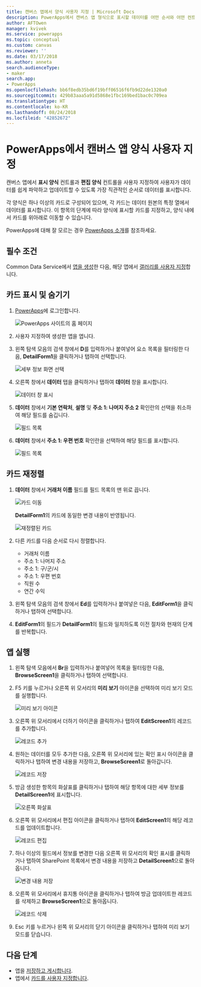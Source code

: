 ```yaml
---
title: 캔버스 앱에서 양식 사용자 지정 | Microsoft Docs
description: PowerApps에서 캔버스 앱 형식으로 표시할 데이터를 어떤 순서와 어떤 컨트롤 방식으로 표시할지 지정합니다.
author: AFTOwen
manager: kvivek
ms.service: powerapps
ms.topic: conceptual
ms.custom: canvas
ms.reviewer: ''
ms.date: 03/17/2018
ms.author: anneta
search.audienceType:
- maker
search.app:
- PowerApps
ms.openlocfilehash: bb6f8edb35bd6f19bff06516f6fb9d22de1320a0
ms.sourcegitcommit: 429b83aaa5a91d5868e1fbc169bed1bac0c709ea
ms.translationtype: HT
ms.contentlocale: ko-KR
ms.lasthandoff: 08/24/2018
ms.locfileid: "42852672"
---
```

# <a name="customize-a-canvas-app-form-in-powerapps"></a>PowerApps에서 캔버스 앱 양식 사용자 지정

캔버스 앱에서 **표시 양식** 컨트롤과 **편집 양식** 컨트롤을 사용자 지정하여 사용자가 데이터를 쉽게 파악하고 업데이트할 수 있도록 가장 직관적인 순서로 데이터를 표시합니다.

각 양식은 하나 이상의 카드로 구성되어 있으며, 각 카드는 데이터 원본의 특정 열에서 데이터를 표시합니다. 이 항목의 단계에 따라 양식에 표시할 카드를 지정하고, 양식 내에서 카드를 위아래로 이동할 수 있습니다.

PowerApps에 대해 잘 모르는 경우 [PowerApps 소개](getting-started.md)를 참조하세요.

## <a name="prerequisites"></a>필수 조건

Common Data Service에서 [앱을 생성](data-platform-create-app.md)한 다음, 해당 앱에서 [갤러리를 사용자 지정](customize-layout-sharepoint.md)합니다.

## <a name="show-and-hide-cards"></a>카드 표시 및 숨기기

1. [PowerApps](http://web.powerapps.com?utm_source=padocs&utm_medium=linkinadoc&utm_campaign=referralsfromdoc)에 로그인합니다.

    ![PowerApps 사이트의 홈 페이지](./media/customize-forms-sharepoint/sign-in.png)


1. 사용자 지정하여 생성한 앱을 엽니다.

1. 왼쪽 탐색 모음의 검색 창에서 **D**를 입력하거나 붙여넣어 요소 목록을 필터링한 다음, **DetailForm1**을 클릭하거나 탭하여 선택합니다.

    ![세부 정보 화면 선택](./media/customize-forms-sharepoint/select-detailform.png)

1. 오른쪽 창에서 **데이터** 탭을 클릭하거나 탭하여 **데이터** 창을 표시합니다.

    ![데이터 창 표시](./media/customize-forms-sharepoint/show-data-pane.png)

1. **데이터** 창에서 **기본 연락처**, **설명** 및 **주소 1: 나머지 주소 2** 확인란의 선택을 취소하여 해당 필드를 숨깁니다.

    ![필드 목록](./media/customize-forms-sharepoint/hide-fields.png)

1.  **데이터** 창에서 **주소 1: 우편 번호** 확인란을 선택하여 해당 필드를 표시합니다.

    ![필드 목록](./media/customize-forms-sharepoint/show-field.png)

## <a name="reorder-the-cards"></a>카드 재정렬
1. **데이터** 창에서 **거래처 이름** 필드를 필드 목록의 맨 위로 끕니다.

    ![카드 이동](./media/customize-forms-sharepoint/move-card.png)

    **DetailForm1**의 카드에 동일한 변경 내용이 반영됩니다.

    ![재정렬된 카드](./media/customize-forms-sharepoint/reordered-card.png)

1. 다른 카드를 다음 순서로 다시 정렬합니다.

    - 거래처 이름
    - 주소 1: 나머지 주소
    - 주소 1: 구/군/시
    - 주소 1: 우편 번호
    - 직원 수
    - 연간 수익

1. 왼쪽 탐색 모음의 검색 창에서 **Ed**를 입력하거나 붙여넣은 다음, **EditForm1**을 클릭하거나 탭하여 선택합니다.

1. **EditForm1**의 필드가 **DetailForm1**의 필드와 일치하도록 이전 절차와 현재의 단계를 반복합니다.

## <a name="run-the-app"></a>앱 실행
1. 왼쪽 탐색 모음에서 **Br**을 입력하거나 붙여넣어 목록을 필터링한 다음, **BrowseScreen1**을 클릭하거나 탭하여 선택합니다.

2. F5 키를 누르거나 오른쪽 위 모서리의 **미리 보기** 아이콘을 선택하여 미리 보기 모드를 실행합니다.

    ![미리 보기 아이콘](./media/customize-forms-sharepoint/open-preview.png)

3. 오른쪽 위 모서리에서 더하기 아이콘을 클릭하거나 탭하여 **EditScreen1**의 레코드를 추가합니다.

    ![레코드 추가](./media/customize-forms-sharepoint/add-record.png)

4. 원하는 데이터를 모두 추가한 다음, 오른쪽 위 모서리에 있는 확인 표시 아이콘을 클릭하거나 탭하여 변경 내용을 저장하고, **BrowseScreen1**로 돌아갑니다.

    ![레코드 저장](./media/customize-forms-sharepoint/save-record.png)

5. 방금 생성한 항목의 화살표를 클릭하거나 탭하여 해당 항목에 대한 세부 정보를 **DetailScreen1**에 표시합니다.  

    ![오른쪽 화살표](./media/customize-forms-sharepoint/right-arrow.png)

6. 오른쪽 위 모서리에서 편집 아이콘을 클릭하거나 탭하여 **EditScreen1**의 해당 레코드를 업데이트합니다.

    ![레코드 편집](./media/customize-forms-sharepoint/edit-record.png)

7. 하나 이상의 필드에서 정보를 변경한 다음 오른쪽 위 모서리의 확인 표시를 클릭하거나 탭하여 SharePoint 목록에서 변경 내용을 저장하고 **DetailScreen1**으로 돌아옵니다.  

    ![변경 내용 저장](./media/customize-forms-sharepoint/save-record.png)

8. 오른쪽 위 모서리에서 휴지통 아이콘을 클릭하거나 탭하여 방금 업데이트한 레코드를 삭제하고 **BrowseScreen1**으로 돌아옵니다.

    ![레코드 삭제](./media/customize-forms-sharepoint/delete-record.png)

9. Esc 키를 누르거나 왼쪽 위 모서리의 닫기 아이콘을 클릭하거나 탭하여 미리 보기 모드를 닫습니다.

## <a name="next-steps"></a>다음 단계
- 앱을 [저장하고 게시합니다](save-publish-app.md).
- 앱에서 [카드를 사용자 지정합니다](customize-card.md).
